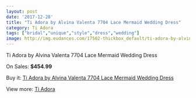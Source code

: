 ```yaml
---
layout: post
date: '2017-12-28'
title: "Ti Adora by Alvina Valenta 7704 Lace Mermaid Wedding Dress"
category: Ti Adora
tags: ["bridal","unique","style","dress","wedding"]
image: http://img.eudances.com/17502-thickbox_default/ti-adora-by-alvina-valenta-7704-lace-mermaid-wedding-dress.jpg
---
```

Ti Adora by Alvina Valenta 7704 Lace Mermaid Wedding Dress

On Sales: **$454.99**
<a href="https://www.eudances.com/en/ti-adora/5116-ti-adora-by-alvina-valenta-7704-lace-mermaid-wedding-dress.html"><amp-img layout="responsive" width="600" height="600" src="//img.eudances.com/17502-thickbox_default/ti-adora-by-alvina-valenta-7704-lace-mermaid-wedding-dress.jpg" alt="Ti Adora by Alvina Valenta 7704 Lace Mermaid Wedding Dress 0" /></a>
<a href="https://www.eudances.com/en/ti-adora/5116-ti-adora-by-alvina-valenta-7704-lace-mermaid-wedding-dress.html"><amp-img layout="responsive" width="600" height="600" src="//img.eudances.com/17507-thickbox_default/ti-adora-by-alvina-valenta-7704-lace-mermaid-wedding-dress.jpg" alt="Ti Adora by Alvina Valenta 7704 Lace Mermaid Wedding Dress 1" /></a>
<a href="https://www.eudances.com/en/ti-adora/5116-ti-adora-by-alvina-valenta-7704-lace-mermaid-wedding-dress.html"><amp-img layout="responsive" width="600" height="600" src="//img.eudances.com/17506-thickbox_default/ti-adora-by-alvina-valenta-7704-lace-mermaid-wedding-dress.jpg" alt="Ti Adora by Alvina Valenta 7704 Lace Mermaid Wedding Dress 2" /></a>
<a href="https://www.eudances.com/en/ti-adora/5116-ti-adora-by-alvina-valenta-7704-lace-mermaid-wedding-dress.html"><amp-img layout="responsive" width="600" height="600" src="//img.eudances.com/17505-thickbox_default/ti-adora-by-alvina-valenta-7704-lace-mermaid-wedding-dress.jpg" alt="Ti Adora by Alvina Valenta 7704 Lace Mermaid Wedding Dress 3" /></a>
<a href="https://www.eudances.com/en/ti-adora/5116-ti-adora-by-alvina-valenta-7704-lace-mermaid-wedding-dress.html"><amp-img layout="responsive" width="600" height="600" src="//img.eudances.com/17504-thickbox_default/ti-adora-by-alvina-valenta-7704-lace-mermaid-wedding-dress.jpg" alt="Ti Adora by Alvina Valenta 7704 Lace Mermaid Wedding Dress 4" /></a>
<a href="https://www.eudances.com/en/ti-adora/5116-ti-adora-by-alvina-valenta-7704-lace-mermaid-wedding-dress.html"><amp-img layout="responsive" width="600" height="600" src="//img.eudances.com/17503-thickbox_default/ti-adora-by-alvina-valenta-7704-lace-mermaid-wedding-dress.jpg" alt="Ti Adora by Alvina Valenta 7704 Lace Mermaid Wedding Dress 5" /></a>

Buy it: [Ti Adora by Alvina Valenta 7704 Lace Mermaid Wedding Dress](https://www.eudances.com/en/ti-adora/5116-ti-adora-by-alvina-valenta-7704-lace-mermaid-wedding-dress.html "Ti Adora by Alvina Valenta 7704 Lace Mermaid Wedding Dress")

View more: [Ti Adora](https://www.eudances.com/en/94-ti-adora "Ti Adora")
